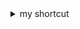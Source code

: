<details>
    <summary>my shortcut</summary>

<br>

- [🪖 supply](https://github.com/rurumimic/supply), [🫡 directing](https://github.com/rurumimic/directing), [👷 human resource management](https://github.com/rurumimic/directing/blob/master/hr/README.md), [🏰 siege](https://github.com/rurumimic/siege)
- 🗞️: [economist](https://www.economist.com/), [lwn.net](https://lwn.net/), [linuxfoundation.org](https://www.linuxfoundation.org/blog/), [osnews](https://www.osnews.com/), [github.com/explore](https://github.com/explore), [geeknews](https://news.hada.io/)
- [.gitignore](https://www.toptal.com/developers/gitignore?templates=vim,emacs,linux,macos,windows,visualstudiocode,tags): macos,windows,linux,vim,emacs,visualstudiocode,tags
- [gists](https://gist.github.com/rurumimic)

<details>
    <summary>languages</summary>

- [go](https://github.com/rurumimic/golang), [network](https://github.com/rurumimic/network-go), [grpc](https://github.com/rurumimic/gRPC)
- [rust](https://github.com/rurumimic/rust)
- [c++](https://github.com/rurumimic/cplusplus)
- [function](https://github.com/rurumimic/Function-Do-not-use-it), [haskell](https://github.com/rurumimic/haskell), [lisp](https://github.com/rurumimic/lisp), [sml](https://github.com/rurumimic/sml), [julia](https://github.com/rurumimic/julia)
- [kernel](https://github.com/rurumimic/kernel), [unix](https://github.com/rurumimic/unix-v6-commentary)
- [tla⁺](https://github.com/rurumimic/tlaplus)

</details>

<details>
    <summary>read</summary>

🗞️: [economist](https://www.economist.com/), [lwn.net](https://lwn.net/), [linux.com](https://www.linux.com/), [linuxfoundation.org](https://www.linuxfoundation.org/blog/), [osnews](https://www.osnews.com/), [github.com/explore](https://github.com/explore), [geeknews](https://news.hada.io/)

✍️: [dhh](https://world.hey.com/dhh)

📚: [web.dev](https://web.dev/), [mdn](https://developer.mozilla.org/)

</details>

<details>
    <summary>linux</summary>

- [Kernel](https://www.kernel.org/)
  - [mailing list](https://subspace.kernel.org/lists.linux.dev.html): [public-inbox archives](https://lore.kernel.org/)
  - [documentation](https://docs.kernel.org/)
  - [wikis](https://www.wiki.kernel.org/)
  - [bugzilla](https://bugzilla.kernel.org/)
  - [patchwork](https://patchwork.kernel.org/)
- [Linux Weekly News](https://lwn.net/)
- [Linux News](https://www.linux.com/)
- [Linux Foundation Blog](https://www.linuxfoundation.org/blog/)
- [OS News](https://www.osnews.com/)
- [Linux Kernel Module Programming Guide](https://sysprog21.github.io/lkmpg/)

</details>

<details>
    <summary>documentation styles</summary>

#### Courses

- [Technical Writing Courses for Engineers](https://developers.google.com/tech-writing) by Google

#### styles

- [Google](https://developers.google.com/style) - [word list](https://developers.google.com/style/word-list)
- [Microsoft](https://docs.microsoft.com/style-guide)
- [Apple](https://help.apple.com/applestyleguide/) - [writing](https://developer.apple.com/design/human-interface-guidelines/foundations/writing/)
- [RedHat](https://stylepedia.net) - [v5.0](https://stylepedia.net/style/5.0/)
- [The Chicago Manual of Style](https://www.chicagomanualofstyle.org): $41/year
- [Merriam-Webster](https://www.merriam-webster.com)
  
#### reference

- XCode: [Markup Formatting Reference](https://developer.apple.com/library/archive/documentation/Xcode/Reference/xcode_markup_formatting_ref/index.html#//apple_ref/doc/uid/TP40016497)

#### templates

- [.gitignore](https://www.toptal.com/developers/gitignore)
- [readme](https://readme.so/editor)

</details>

<details>
    <summary>editor</summary>

- [emacs wiki](https://www.emacswiki.org/emacs?interface=en)
- [fonts](https://www.programmingfonts.org/)
  - [Hack](https://github.com/ryanoasis/nerd-fonts/tree/master/patched-fonts/Hack)
  - [Hasklig](https://github.com/i-tu/Hasklig): `editor.fontWeight: 500`
  - [MesloLGS NF](https://github.com/romkatv/powerlevel10k#manual-font-installation)
  - [Cartograph CF](https://connary.com/cartograph.html): $50
- vim
  - [pink moon](https://vimcolorschemes.com/sts10/vim-pink-moon)
- vscode
  - [monokai pro](https://marketplace.visualstudio.com/items?itemName=monokai.theme-monokai-pro-vscode)
  - [kary pro colors](https://marketplace.visualstudio.com/items?itemName=karyfoundation.theme-karyfoundation-themes)
  - [noctis](https://vscodethemes.com/e/liviuschera.noctis/noctis?language=javascript)
  - [zenburn dark matter](https://vscodethemes.com/e/nicola-granata.zenburn-dark-matter/zenburn-dark-matter-anthracite-komodo?language=javascript)
- xcode: [codetheme.net](https://www.codethemes.net/themes/popular/dark)
  - save: `/Users/dodo/Library/Developer/Xcode/UserData/FontAndColorThemes`
  - [Ego 2](https://www.codethemes.net/theme/ego_2)
  - [Mangold](https://www.codethemes.net/theme/mangold)

</details>

</details>
